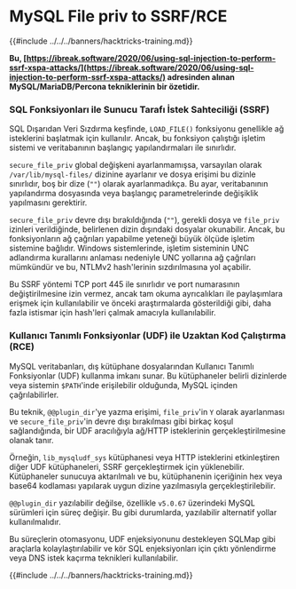 # MySQL File priv to SSRF/RCE

{{#include ../../../banners/hacktricks-training.md}}

**Bu, [https://ibreak.software/2020/06/using-sql-injection-to-perform-ssrf-xspa-attacks/](https://ibreak.software/2020/06/using-sql-injection-to-perform-ssrf-xspa-attacks/) adresinden alınan MySQL/MariaDB/Percona tekniklerinin bir özetidir.**

### SQL Fonksiyonları ile Sunucu Tarafı İstek Sahteciliği (SSRF)

SQL Dışarıdan Veri Sızdırma keşfinde, `LOAD_FILE()` fonksiyonu genellikle ağ isteklerini başlatmak için kullanılır. Ancak, bu fonksiyon çalıştığı işletim sistemi ve veritabanının başlangıç yapılandırmaları ile sınırlıdır.

`secure_file_priv` global değişkeni ayarlanmamışsa, varsayılan olarak `/var/lib/mysql-files/` dizinine ayarlanır ve dosya erişimi bu dizinle sınırlıdır, boş bir dize (`""`) olarak ayarlanmadıkça. Bu ayar, veritabanının yapılandırma dosyasında veya başlangıç parametrelerinde değişiklik yapılmasını gerektirir.

`secure_file_priv` devre dışı bırakıldığında (`""`), gerekli dosya ve `file_priv` izinleri verildiğinde, belirlenen dizin dışındaki dosyalar okunabilir. Ancak, bu fonksiyonların ağ çağrıları yapabilme yeteneği büyük ölçüde işletim sistemine bağlıdır. Windows sistemlerinde, işletim sisteminin UNC adlandırma kurallarını anlaması nedeniyle UNC yollarına ağ çağrıları mümkündür ve bu, NTLMv2 hash'lerinin sızdırılmasına yol açabilir.

Bu SSRF yöntemi TCP port 445 ile sınırlıdır ve port numarasının değiştirilmesine izin vermez, ancak tam okuma ayrıcalıkları ile paylaşımlara erişmek için kullanılabilir ve önceki araştırmalarda gösterildiği gibi, daha fazla istismar için hash'leri çalmak amacıyla kullanılabilir.

### Kullanıcı Tanımlı Fonksiyonlar (UDF) ile Uzaktan Kod Çalıştırma (RCE)

MySQL veritabanları, dış kütüphane dosyalarından Kullanıcı Tanımlı Fonksiyonlar (UDF) kullanma imkanı sunar. Bu kütüphaneler belirli dizinlerde veya sistemin `$PATH`'inde erişilebilir olduğunda, MySQL içinden çağrılabilirler.

Bu teknik, `@@plugin_dir`'ye yazma erişimi, `file_priv`'in `Y` olarak ayarlanması ve `secure_file_priv`'in devre dışı bırakılması gibi birkaç koşul sağlandığında, bir UDF aracılığıyla ağ/HTTP isteklerinin gerçekleştirilmesine olanak tanır.

Örneğin, `lib_mysqludf_sys` kütüphanesi veya HTTP isteklerini etkinleştiren diğer UDF kütüphaneleri, SSRF gerçekleştirmek için yüklenebilir. Kütüphaneler sunucuya aktarılmalı ve bu, kütüphanenin içeriğinin hex veya base64 kodlaması yapılarak uygun dizine yazılmasıyla gerçekleştirilebilir.

`@@plugin_dir` yazılabilir değilse, özellikle `v5.0.67` üzerindeki MySQL sürümleri için süreç değişir. Bu gibi durumlarda, yazılabilir alternatif yollar kullanılmalıdır.

Bu süreçlerin otomasyonu, UDF enjeksiyonunu destekleyen SQLMap gibi araçlarla kolaylaştırılabilir ve kör SQL enjeksiyonları için çıktı yönlendirme veya DNS istek kaçırma teknikleri kullanılabilir.

{{#include ../../../banners/hacktricks-training.md}}
